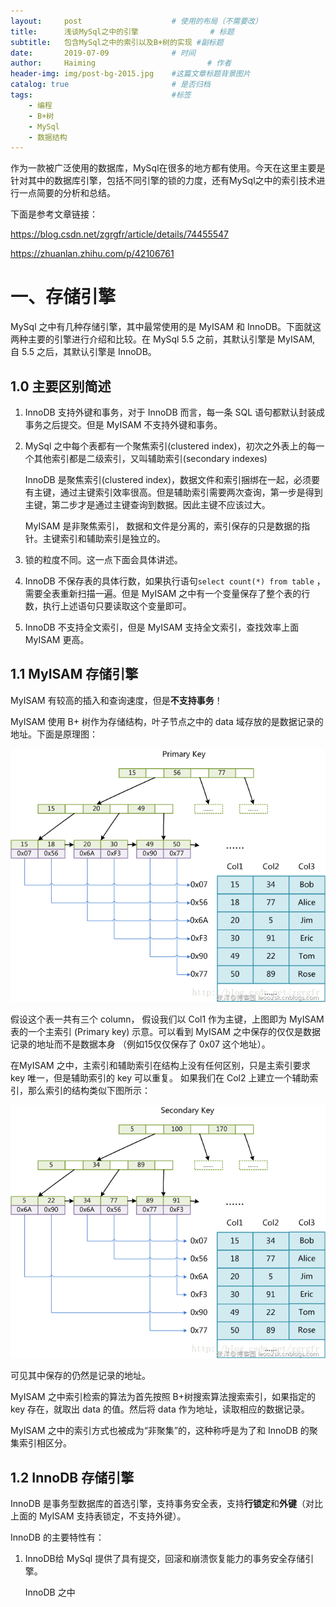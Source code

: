 ```yaml
---
layout:     post   				    # 使用的布局（不需要改）
title:      浅谈MySql之中的引擎				# 标题 
subtitle:   包含MySql之中的索引以及B+树的实现 #副标题
date:       2019-07-09 				# 时间
author:     Haiming 						# 作者
header-img: img/post-bg-2015.jpg 	#这篇文章标题背景图片
catalog: true 						# 是否归档
tags:								#标签
    - 编程
    - B+树
    - MySql
    - 数据结构
---
```


作为一款被广泛使用的数据库，MySql在很多的地方都有使用。今天在这里主要是针对其中的数据库引擎，包括不同引擎的锁的力度，还有MySql之中的索引技术进行一点简要的分析和总结。

下面是参考文章链接：

https://blog.csdn.net/zgrgfr/article/details/74455547

https://zhuanlan.zhihu.com/p/42106761

# 一、存储引擎

MySql 之中有几种存储引擎，其中最常使用的是 MyISAM 和 InnoDB。下面就这两种主要的引擎进行介绍和比较。在 MySql 5.5 之前，其默认引擎是 MyISAM, 自 5.5 之后，其默认引擎是 InnoDB。 

## 1.0 主要区别简述

1. InnoDB 支持外键和事务，对于 InnoDB 而言，每一条 SQL 语句都默认封装成事务之后提交。但是 MyISAM 不支持外键和事务。

2. MySql 之中每个表都有一个聚焦索引(clustered index)，初次之外表上的每一个其他索引都是二级索引，又叫辅助索引(secondary indexes)

   InnoDB 是聚焦索引(clustered index)，数据文件和索引捆绑在一起，必须要有主键，通过主键索引效率很高。但是辅助索引需要两次查询，第一步是得到主键，第二步才是通过主键查询到数据。因此主键不应该过大。

   MyISAM 是非聚焦索引， 数据和文件是分离的，索引保存的只是数据的指针。主键索引和辅助索引是独立的。

3. 锁的粒度不同。这一点下面会具体讲述。

4. InnoDB 不保存表的具体行数，如果执行语句`select count(*) from table` ，需要全表重新扫描一遍。但是 MyISAM 之中有一个变量保存了整个表的行数，执行上述语句只要读取这个变量即可。

5. InnoDB 不支持全文索引，但是 MyISAM 支持全文索引，查找效率上面 MyISAM 更高。

## 1.1 MyISAM 存储引擎

MyISAM 有较高的插入和查询速度，但是**不支持事务**！

 MyISAM 使用 B+ 树作为存储结构，叶子节点之中的 data 域存放的是数据记录的地址。下面是原理图：

![MyISAM](../img/20170705170330879.png)

假设这个表一共有三个 column， 假设我们以 Col1 作为主键，上图即为 MyISAM 表的一个主索引 (Primary key) 示意。可以看到 MyISAM 之中保存的仅仅是数据记录的地址而不是数据本身 （例如15仅仅保存了 0x07 这个地址）。

在MyISAM 之中，主索引和辅助索引在结构上没有任何区别，只是主索引要求 key 唯一，但是辅助索引的 key 可以重复。 如果我们在 Col2 上建立一个辅助索引，那么索引的结构类似下图所示：

![MyISAM](../img/20170705170516932.png)

可见其中保存的仍然是记录的地址。

MyISAM 之中索引检索的算法为首先按照 B+树搜索算法搜索索引，如果指定的 key 存在，就取出 data 的值。然后将 data 作为地址，读取相应的数据记录。

MyISAM 之中的索引方式也被成为“非聚集”的，这种称呼是为了和 InnoDB 的聚集索引相区分。

## 1.2 InnoDB 存储引擎

InnoDB 是事务型数据库的首选引擎，支持事务安全表，支持**行锁定**和**外键**（对比上面的 MyISAM 支持表锁定，不支持外键）。

InnoDB 的主要特性有：

1. InnoDB给 MySql 提供了具有提交，回滚和崩溃恢复能力的事务安全存储引擎。

   InnoDB 之中